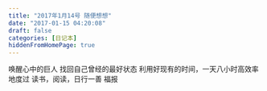 ```yaml
---
title: "2017年1月14号 随便想想"
date: "2017-01-15 04:20:08"
draft: false
categories: [日记本]
hiddenFromHomePage: true
---
```

唤醒心中的巨人
找回自己曾经的最好状态
利用好现有的时间，一天八小时高效率地度过
读书，阅读，日行一善
福报
